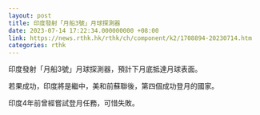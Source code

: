 ```yaml
---
layout: post
title: 印度發射「月船3號」月球探測器
date: 2023-07-14 17:22:34.000000000 +08:00
link: https://news.rthk.hk/rthk/ch/component/k2/1708894-20230714.htm
categories: rthk
---
```


印度發射「月船3號」月球探測器，預計下月底抵達月球表面。

若果成功，印度將是繼中，美和前蘇聯後，第四個成功登月的國家。

印度4年前曾經嘗試登月任務，可惜失敗。
